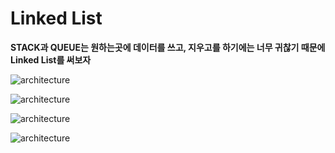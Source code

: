 # Linked List 

**STACK과 QUEUE는 원하는곳에 데이터를 쓰고, 지우고를 하기에는 너무 귀찮기 때문에 Linked List를 써보자**

![architecture](https://postfiles.pstatic.net/MjAyMDExMDdfODcg/MDAxNjA0NzIwMzY1MjEw.QgbQ4f95Sbtvr8111Y3VJ5oOnKa7pYMrKS1MIDNKB0Eg.NQ-HT_Ng3NazY7uyGqlDqmxLPAUoOFZfv_D2Emn9mhog.PNG.qotjdrb6/image.png?type=w773)

![architecture](https://postfiles.pstatic.net/MjAyMDExMDdfNzIg/MDAxNjA0NzIwMTQxMzk0.2225DQAhj6jvLb6VetryaUUoxYAzYvANvhaVY-syilMg.-oKlUzj5e7cZbgMm7DTys2ymntEeqFCkE0ftRwvt6Rkg.PNG.qotjdrb6/image.png?type=w773)

![architecture](https://postfiles.pstatic.net/MjAyMDExMDdfMjE1/MDAxNjA0NzIwMjY5NjU0.0GYKo8r8o_R4K7YzpKK7YGY69jh9PUe8iGBLXkdknEwg.hvQHOfBebsbS7CKbtDweJ1s5r5DdPNE_7wzCpZC1_iYg.PNG.qotjdrb6/image.png?type=w773)

![architecture](https://postfiles.pstatic.net/MjAyMDExMDdfMTg3/MDAxNjA0NzIwMjk4ODI4.kcw3ewtkprMeAEiaAXwKMqqG97TkawcIcfzmCd2QzCIg.eej8J18hP0F5Doa3GRDZbxooSnHHanfF6LvPwPd-S4og.PNG.qotjdrb6/image.png?type=w773)
